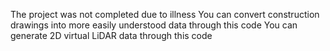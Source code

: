 The project was not completed due to illness
You can convert construction drawings into more easily understood data through this code
You can generate 2D virtual LiDAR data through this code
